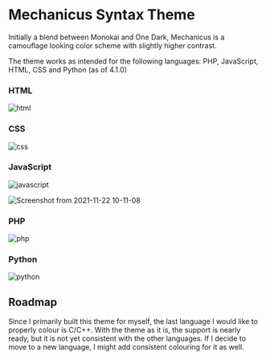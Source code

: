 # Mechanicus Syntax Theme

Initially a blend between Monokai and One Dark, Mechanicus is a camouflage looking color scheme with slightly higher contrast.

The theme works as intended for the following languages: PHP, JavaScript, HTML, CSS and Python (as of 4.1.0)

### HTML

![html](https://user-images.githubusercontent.com/8884770/142825999-0e55075a-c21a-4e75-9bf5-72d7417932ff.png)

### CSS

![css](https://user-images.githubusercontent.com/8884770/142826045-af5d3b5a-764c-4b46-accf-6ed25c4d6073.png)

### JavaScript

![javascript](https://user-images.githubusercontent.com/8884770/142826134-c6a76e51-a160-4bda-9937-200d549c5c05.png)

![Screenshot from 2021-11-22 10-11-08](https://user-images.githubusercontent.com/8884770/142826272-af0c000c-510c-40dd-9a79-d3689315407a.png)

### PHP

![php](https://user-images.githubusercontent.com/8884770/142826185-5a3430a5-cab1-4767-aafc-d1642676214d.png)

### Python

![python](https://user-images.githubusercontent.com/8884770/142826232-39782af9-a51b-48b7-86bd-8cc5ccca68a3.png)


## Roadmap

Since I primarily built this theme for myself, the last language I would like to properly colour is C/C++. With the theme as it is, the support is nearly ready, but it is not yet consistent with the other languages. If I decide to move to a new language, I might add consistent colouring for it as well.
